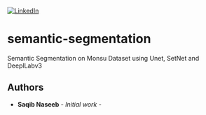 [![LinkedIn][linkedin-shield]][linkedin-url]

# semantic-segmentation
Semantic Segmentation on Monsu Dataset using Unet, SetNet and DeeplLabv3



## Authors

* **Saqib Naseeb** - *Initial work* -

[linkedin-shield]: https://img.shields.io/badge/-LinkedIn-black.svg?style=flat-square&logo=linkedin&colorB=555
[linkedin-url]: https://www.linkedin.com/in/saqib-naseeb/
